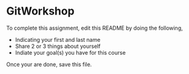 # GitWorkshop

To complete this assignment, edit this README by doing the following, 

- Indicating your first and last name
- Share 2 or 3 things about yourself
- Indiate your goal(s) you have for this course

Once your are done, save this file. 
